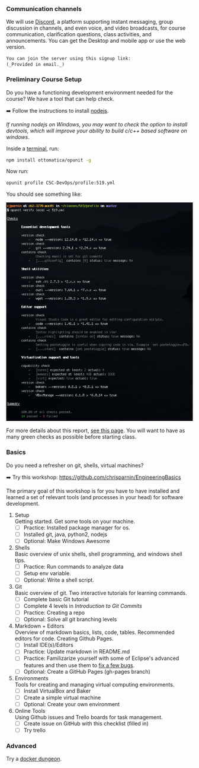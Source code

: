 ### Communication channels

We will use [Discord](https://discord.com/), a platform supporting instant messaging, group discussion in channels, and even voice, and video broadcasts, for course communication, clarification questions, class activities, and announcements. You can get the Desktop and mobile app or use the web version.  

    You can join the server using this signup link:
    (_Provided in email._)

### Preliminary Course Setup

Do you have a functioning development environment needed for the course? We have a tool that can help check.

➡️ Follow the instructions to install [nodejs](https://nodejs.org/en/). 

_If running nodejs on Windows, you may want to check the option to install devtools, which will improve your ability to build c/c++ based software on windows_.

Inside a [terminal](https://github.com/chrisparnin/EngineeringBasics/blob/master/Shells.md#shells), run:

```bash
npm install ottomatica/opunit -g
```

Now run:

```bash
opunit profile CSC-DevOps/profile:519.yml
```

You should see something like:

![opunit-pass](imgs/opunit-pass.png)

For more details about this report, [see this page](https://github.com/CSC-DevOps/profile). You will want to have as many green checks as possible before starting class.

### Basics

Do you need a refresher on git, shells, virtual machines? 

➡️ Try this workshop:
https://github.com/chrisparnin/EngineeringBasics

The primary goal of this workshop is for you have to have installed and learned a set of relevant tools (and processes in your head) for software development.

1. Setup  
   Getting started. Get some tools on your machine. 
   - [ ] Practice: Installed package manager for os.
   - [ ] Installed git, java, python2, nodejs
   - [ ] Optional: Make Windows Awesome
2. Shells  
   Basic overview of unix shells, shell programming, and windows shell tips.
   - [ ] Practice: Run commands to analyze data
   - [ ] Setup env variable.
   - [ ] Optional: Write a shell script.
3. Git  
   Basic overview of git. Two interactive tutorials for learning commands.
   - [ ] Complete basic Git tutorial
   - [ ] Complete 4 levels in *Introduction to Git Commits*
   - [ ] Practice: Creating a repo
   - [ ] Optional: Solve all git branching levels
4. Markdown + Editors  
   Overview of markdown basics, lists, code, tables. Recommended editors for code. Creating Github Pages.
   - [ ] Install IDE(s)/Editors
   - [ ] Practice: Update markdown in README.md
   - [ ] Practice: Familizarize yourself with some of Eclipse's advanced features and then use them to [fix a few bugs](https://github.ncsu.edu/kpresle-tools/EclipseTutorial).
   - [ ] Optional: Create a GitHub Pages (gh-pages branch) 
5. Environments  
   Tools for creating and managing virtual computing environments.
   - [ ] Install VirtualBox and Baker
   - [ ] Create a simple virtual machine
   - [ ] Optional: Create your own environment
6. Online Tools  
   Using Github issues and Trello boards for task management.
   - [ ] Create issue on GitHub with this checklist (filled in) 
   - [ ] Try trello

### Advanced

Try a [docker dungeon](https://github.com/CSC-DevOps/DockerDungeons/tree/master/NodeJsSever#docker-dungeon--nodejs).



